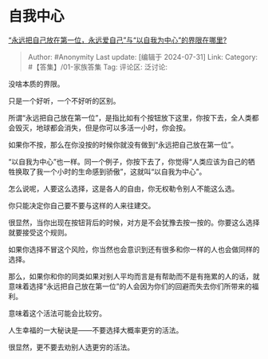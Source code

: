 # 自我中心
[“永远把自己放在第一位，永远爱自己”与“以自我为中心”的界限在哪里?](https://www.zhihu.com/question/587015076/answer/3579408716)

> Author: #Anonymity
> Last update: [编辑于 2024-07-31]
> Link:
> Category: #【答集】/01-家族答集 
> Tag: 
> 评论区:
> 泛讨论:

没啥本质的界限。

只是一个好听，一个不好听的区别。

所谓“永远把自己放在第一位”，是指比如有个按钮放下这里，你按下去，全人类都会毁灭，地球都会消失，但是你可以多活一小时，你会按。

如果你不按，那么在你没按的时候你就没有做到“永远把自己放在第一位”。

“以自我为中心”也一样。同一个例子，你按下去了，你觉得“人类应该为自己的牺牲换取了我一个小时的生命感到骄傲”，这就叫“以自我为中心”。

怎么说呢，人要这么选择，这是各人的自由，你无权勒令别人不能这么选。

你只能决定你自己要不要与这样的人来往建交。

很显然，当你出现在按钮背后的时候，对方是不会犹豫去按一按的。你要这么选择就要接受这个规则。

如果你选择不冒这个风险，你当然也会意识到还有很多和你一样的人也会做同样的选择。

那么，如果你和你的同类如果对别人平均而言是有帮助而不是有拖累的人的话，就意味着选择“永远把自己放在第一位”的人会因为你们的回避而失去你们所带来的福利。

意味着这个活法可能会比较穷。

人生幸福的一大秘诀是——不要选择大概率更穷的活法。

很显然，更不要去劝别人选更穷的活法。